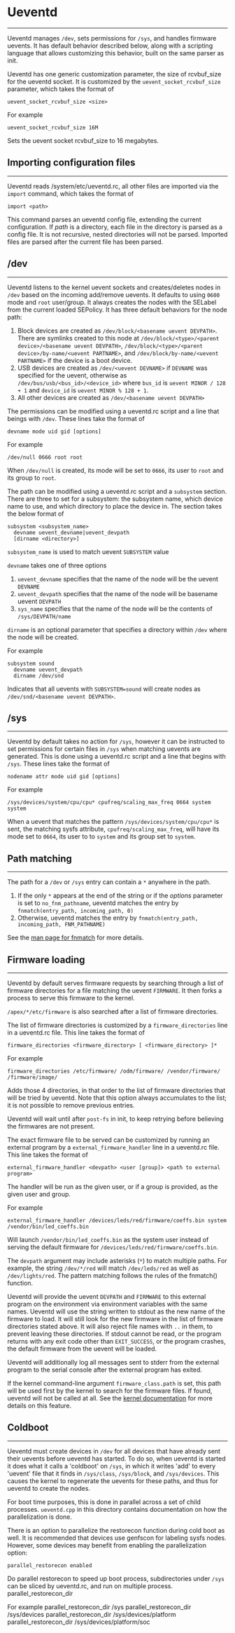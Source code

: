 # Ueventd
-------
Ueventd manages `/dev`, sets permissions for `/sys`, and handles firmware uevents. It has default
behavior described below, along with a scripting language that allows customizing this behavior,
built on the same parser as init.

Ueventd has one generic customization parameter, the size of rcvbuf_size for the ueventd socket. It
is customized by the `uevent_socket_rcvbuf_size` parameter, which takes the format of

    uevent_socket_rcvbuf_size <size>
For example

    uevent_socket_rcvbuf_size 16M
Sets the uevent socket rcvbuf_size to 16 megabytes.

## Importing configuration files
--------------------------------
Ueventd reads /system/etc/ueventd.rc, all other files are imported via the `import` command, which
takes the format of

    import <path>
This command parses an ueventd config file, extending the current configuration.  If _path_ is a
directory, each file in the directory is parsed as a config file. It is not recursive, nested
directories will not be parsed.  Imported files are parsed after the current file has been parsed.

## /dev
----
Ueventd listens to the kernel uevent sockets and creates/deletes nodes in `/dev` based on the
incoming add/remove uevents. It defaults to using `0600` mode and `root` user/group. It always
creates the nodes with the SELabel from the current loaded SEPolicy. It has three default behaviors
for the node path:

  1. Block devices are created as `/dev/block/<basename uevent DEVPATH>`. There are symlinks created
     to this node at `/dev/block/<type>/<parent device>/<basename uevent DEVPATH>`,
     `/dev/block/<type>/<parent device>/by-name/<uevent PARTNAME>`, and `/dev/block/by-name/<uevent
     PARTNAME>` if the device is a boot device.
  2. USB devices are created as `/dev/<uevent DEVNAME>` if `DEVNAME` was specified for the uevent,
     otherwise as `/dev/bus/usb/<bus_id>/<device_id>` where `bus_id` is `uevent MINOR / 128 + 1` and
     `device_id` is `uevent MINOR % 128 + 1`.
  3. All other devices are created as `/dev/<basename uevent DEVPATH>`

The permissions can be modified using a ueventd.rc script and a line that beings with `/dev`. These
lines take the format of

    devname mode uid gid [options]
For example

    /dev/null 0666 root root
When `/dev/null` is created, its mode will be set to `0666`, its user to `root` and its group to
`root`.

The path can be modified using a ueventd.rc script and a `subsystem` section. There are three to set
for a subsystem: the subsystem name, which device name to use, and which directory to place the
device in. The section takes the below format of

    subsystem <subsystem_name>
      devname uevent_devname|uevent_devpath
      [dirname <directory>]

`subsystem_name` is used to match uevent `SUBSYSTEM` value

`devname` takes one of three options
  1. `uevent_devname` specifies that the name of the node will be the uevent `DEVNAME`
  2. `uevent_devpath` specifies that the name of the node will be basename uevent `DEVPATH`
  3. `sys_name` specifies that the name of the node will be the contents of `/sys/DEVPATH/name`

`dirname` is an optional parameter that specifies a directory within `/dev` where the node will be
created.

For example

    subsystem sound
      devname uevent_devpath
      dirname /dev/snd
Indicates that all uevents with `SUBSYSTEM=sound` will create nodes as `/dev/snd/<basename uevent
DEVPATH>`.

## /sys
----
Ueventd by default takes no action for `/sys`, however it can be instructed to set permissions for
certain files in `/sys` when matching uevents are generated. This is done using a ueventd.rc script
and a line that begins with `/sys`. These lines take the format of

    nodename attr mode uid gid [options]
For example

    /sys/devices/system/cpu/cpu* cpufreq/scaling_max_freq 0664 system system
When a uevent that matches the pattern `/sys/devices/system/cpu/cpu*` is sent, the matching sysfs
attribute, `cpufreq/scaling_max_freq`, will have its mode set to `0664`, its user to to `system` and
its group set to `system`.

## Path matching
----------------
The path for a `/dev` or `/sys` entry can contain a `*` anywhere in the path.
1. If the only `*` appears at the end of the string or if the _options_ parameter is set to
`no_fnm_pathname`, ueventd matches the entry by `fnmatch(entry_path, incoming_path, 0)`
2. Otherwise, ueventd matches the entry by `fnmatch(entry_path, incoming_path, FNM_PATHNAME)`

See the [man page for fnmatch](https://www.man7.org/linux/man-pages/man3/fnmatch.3.html) for more
details.

## Firmware loading
----------------
Ueventd by default serves firmware requests by searching through a list of firmware directories
for a file matching the uevent `FIRMWARE`. It then forks a process to serve this firmware to the
kernel.

`/apex/*/etc/firmware` is also searched after a list of firmware directories.

The list of firmware directories is customized by a `firmware_directories` line in a ueventd.rc
file. This line takes the format of

    firmware_directories <firmware_directory> [ <firmware_directory> ]*
For example

    firmware_directories /etc/firmware/ /odm/firmware/ /vendor/firmware/ /firmware/image/
Adds those 4 directories, in that order to the list of firmware directories that will be tried by
ueventd. Note that this option always accumulates to the list; it is not possible to remove previous
entries.

Ueventd will wait until after `post-fs` in init, to keep retrying before believing the firmwares are
not present.

The exact firmware file to be served can be customized by running an external program by a
`external_firmware_handler` line in a ueventd.rc file. This line takes the format of

    external_firmware_handler <devpath> <user [group]> <path to external program>

The handler will be run as the given user, or if a group is provided, as the given user and group.

For example

    external_firmware_handler /devices/leds/red/firmware/coeffs.bin system /vendor/bin/led_coeffs.bin
Will launch `/vendor/bin/led_coeffs.bin` as the system user instead of serving the default firmware
for `/devices/leds/red/firmware/coeffs.bin`.

The `devpath` argument may include asterisks (`*`) to match multiple paths. For example, the string
`/dev/*/red` will match `/dev/leds/red` as well as `/dev/lights/red`. The pattern matching follows
the rules of the fnmatch() function.

Ueventd will provide the uevent `DEVPATH` and `FIRMWARE` to this external program on the environment
via environment variables with the same names. Ueventd will use the string written to stdout as the
new name of the firmware to load. It will still look for the new firmware in the list of firmware
directories stated above. It will also reject file names with `..` in them, to prevent leaving these
directories. If stdout cannot be read, or the program returns with any exit code other than
`EXIT_SUCCESS`, or the program crashes, the default firmware from the uevent will be loaded.

Ueventd will additionally log all messages sent to stderr from the external program to the serial
console after the external program has exited.

If the kernel command-line argument `firmware_class.path` is set, this path
will be used first by the kernel to search for the firmware files. If found,
ueventd will not be called at all. See the
[kernel documentation](https://www.kernel.org/doc/html/v5.10/driver-api/firmware/fw_search_path.html)
for more details on this feature.

## Coldboot
--------
Ueventd must create devices in `/dev` for all devices that have already sent their uevents before
ueventd has started. To do so, when ueventd is started it does what it calls a 'coldboot' on `/sys`,
in which it writes 'add' to every 'uevent' file that it finds in `/sys/class`, `/sys/block`, and
`/sys/devices`. This causes the kernel to regenerate the uevents for these paths, and thus for
ueventd to create the nodes.

For boot time purposes, this is done in parallel across a set of child processes. `ueventd.cpp` in
this directory contains documentation on how the parallelization is done.

There is an option to parallelize the restorecon function during cold boot as well. It is
recommended that devices use genfscon for labeling sysfs nodes. However, some devices may benefit
from enabling the parallelization option:

    parallel_restorecon enabled

Do parallel restorecon to speed up boot process, subdirectories under `/sys`
can be sliced by ueventd.rc, and run on multiple process.
    parallel_restorecon_dir <directory>

For example
    parallel_restorecon_dir /sys
    parallel_restorecon_dir /sys/devices
    parallel_restorecon_dir /sys/devices/platform
    parallel_restorecon_dir /sys/devices/platform/soc
